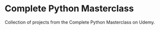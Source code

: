 # Complete Python Masterclass
Collection of projects from the Complete Python Masterclass on Udemy.
